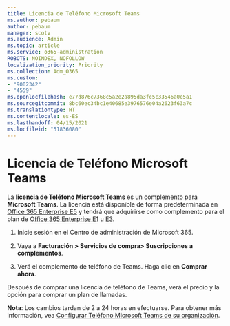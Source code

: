 ```yaml
---
title: Licencia de Teléfono Microsoft Teams
ms.author: pebaum
author: pebaum
manager: scotv
ms.audience: Admin
ms.topic: article
ms.service: o365-administration
ROBOTS: NOINDEX, NOFOLLOW
localization_priority: Priority
ms.collection: Adm_O365
ms.custom:
- "9002342"
- "4559"
ms.openlocfilehash: e77d876c7368c5a2e2a895da3fc5c33546a0e5a1
ms.sourcegitcommit: 8bc60ec34bc1e40685e3976576e04a2623f63a7c
ms.translationtype: HT
ms.contentlocale: es-ES
ms.lasthandoff: 04/15/2021
ms.locfileid: "51836080"
---
```

# <a name="microsoft-teams-phone-license"></a>Licencia de Teléfono Microsoft Teams

La **licencia de Teléfono Microsoft Teams** es un complemento para **Microsoft Teams**. La licencia está disponible de forma predeterminada en [Office 365 Enterprise E5](https://www.microsoft.com/microsoft-365/business/office-365-enterprise-e5-business-software?rtc=1&activetab=pivot%3aoverviewtab) y tendrá que adquirirse como complemento para el plan de [Office 365 Enterprise E1](https://products.office.com/business/office-365-enterprise-e1-business-software) u [E3](https://products.office.com/business/office-365-enterprise-e3-business-software).

1. Inicie sesión en el Centro de administración de Microsoft 365.

2. Vaya a **Facturación > Servicios de compra> Suscripciones a complementos**. 

3. Verá el complemento de teléfono de Teams. Haga clic en **Comprar ahora**.

Después de comprar una licencia de teléfono de Teams, verá el precio y la opción para comprar un plan de llamadas.

**Nota**: Los cambios tardan de 2 a 24 horas en efectuarse. Para obtener más información, vea [Configurar Teléfono Microsoft Teams de su organización](https://docs.microsoft.com/MicrosoftTeams/setting-up-your-phone-system). 

